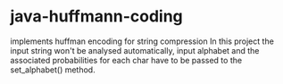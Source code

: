 # java-huffmann-coding
implements huffman encoding for string compression
In this project the input string won't be analysed automatically, input alphabet and the associated probabilities for each char have to be passed to the set_alphabet() method.
